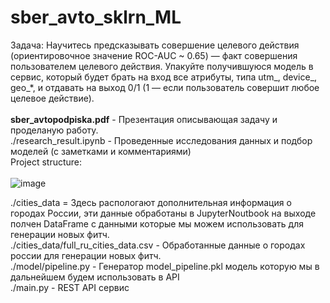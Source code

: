 # sber_avto_sklrn_ML
Задача:
Научитесь предсказывать совершение целевого действия (ориентировочное значение ROC-AUC ~ 0.65) — факт совершения пользователем целевого действия.
Упакуйте получившуюся модель в сервис, который будет брать на вход все атрибуты, типа utm_, device_, geo_*, и отдавать на выход 0/1 (1 — если пользователь совершит любое целевое действие).
<br><br>
<strong>sber_avtopodpiska.pdf</strong> - Презентация описывающая задачу и проделаную работу.<br>
./research_result.ipynb - Проведенные исследования данных и подбор моделей (с заметками и комментариями)<br>
Project structure:<br><br>
![image](https://github.com/saidplatonov/sber_avto_sklrn_ML/assets/170549436/8e53bfde-607c-4f02-8768-7da10aa2dfeb)
<br>

./cities_data = Здесь распологают дополнительная информация о городах России, эти данные обработаны в JupyterNoutbook на выходе полчен DataFrame с данными которые мы можем использовать для генерации новых фитч.<br>
./cities_data/full_ru_cities_data.csv - Обработанные данные о городах россии для генерации новых фитч.<br>
./model/pipeline.py - Генератор model_pipeline.pkl модель которую мы в дальнейшем будем использовать в API<br>
./main.py - REST API сервис




